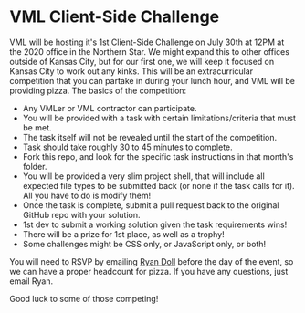 VML Client-Side Challenge
=========================

VML will be hosting it's 1st Client-Side Challenge on July 30th at 12PM at the 2020 office in the Northern Star. We might expand this to other offices outside of Kansas City, but for our first one, we will keep it focused on Kansas City to work out any kinks.  This will be an extracurricular competition that you can partake in during your lunch hour, and VML will be providing pizza.  The basics of the competition:

- Any VMLer or VML contractor can participate. 
- You will be provided with a task with certain limitations/criteria that must be met. 
- The task itself will not be revealed until the start of the competition.
- Task should take roughly 30 to 45 minutes to complete.
- Fork this repo, and look for the specific task instructions in that month's folder.
- You will be provided a very slim project shell, that will include all expected file types to be submitted back (or none if the task calls for it). All you have to do is modify them!
- Once the task is complete, submit a pull request back to the original GitHub repo with your solution.
- 1st dev to submit a working solution given the task requirements wins!
- There will be a prize for 1st place, as well as a trophy! 
- Some challenges might be CSS only, or JavaScript only, or both!  

You will need to RSVP by emailing [Ryan Doll](mailto:rdoll@vml.com) before the day of the event, so we can have a proper headcount for pizza.  If you have any questions, just email Ryan.

Good luck to some of those competing!
